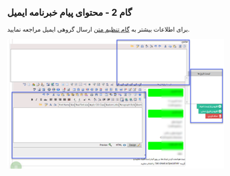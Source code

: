 ﻿## گام 2 -  محتوای پیام خبرنامه ایمیل 



برای اطلاعات بیشتر به [گام تنظیم متن](https://github.com/1stco/PayamGostarDocs/blob/master/help2.5.4/Marketing/email/send-group-email/2-tanzim-matn-email/2-tanzim-matn-email.md) ارسال گروهی ایمیل مراجعه نمایید.

![](advertising-sendingnewsmail-secondstep.jpg)



